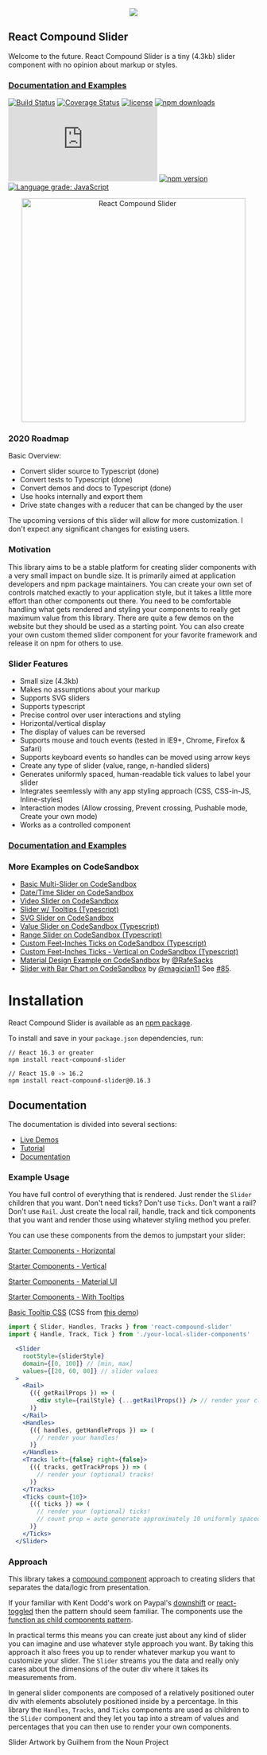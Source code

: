 <div style="text-align:center;">
  <a href="https://sghall.github.io/react-compound-slider" target="\_parent">
  <img src="https://user-images.githubusercontent.com/4615775/51296069-8fa30780-19d7-11e9-9399-ace98ee439f0.png"/></a>
</div>

## React Compound Slider

Welcome to the future. React Compound Slider is a tiny (4.3kb) slider component with no opinion about markup or styles.

### [Documentation and Examples](https://react-compound-slider.netlify.com)

[![Build Status](https://travis-ci.org/sghall/react-compound-slider.svg?branch=master)](https://travis-ci.org/sghall/react-compound-slider)
[![Coverage Status](https://coveralls.io/repos/github/sghall/react-compound-slider/badge.svg?branch=master)](https://coveralls.io/github/sghall/react-compound-slider?branch=master)
[![license](https://img.shields.io/github/license/mashape/apistatus.svg?maxAge=2592000)](https://github.com/sghall/react-compound-slider/blob/master/LICENSE)
[![npm downloads](https://img.shields.io/npm/dm/react-compound-slider.svg)](https://www.npmjs.com/package/react-compound-slider)
![gzip size](http://img.badgesize.io/https://npmcdn.com/react-compound-slider/dist/react-compound-slider.min.js?compression=gzip)
[![npm version](https://img.shields.io/npm/v/react-compound-slider.svg)](https://www.npmjs.com/package/react-compound-slider)
[![Language grade: JavaScript](https://img.shields.io/lgtm/grade/javascript/g/sghall/react-compound-slider.svg?logo=lgtm&logoWidth=18)](https://lgtm.com/projects/g/sghall/react-compound-slider/context:javascript)

<div style="text-align:center;">
  <a href="https://sghall.github.io/react-compound-slider" target="\_parent">
  <img src="https://user-images.githubusercontent.com/4615775/46690444-2aa96b80-cbb7-11e8-8cdd-d1af59df59fe.png" alt="React Compound Slider" style="width:450px;"/></a>
</div>

### 2020 Roadmap

Basic Overview:

- Convert slider source to Typescript (done)
- Convert tests to Typescript (done)
- Convert demos and docs to Typescript (done)
- Use hooks internally and export them
- Drive state changes with a reducer that can be changed by the user

The upcoming versions of this slider will allow for more customization. I don't expect any significant changes for existing users.

### Motivation

This library aims to be a stable platform for creating slider components with a very small impact on bundle size. It is primarily aimed at application developers and npm package maintainers. You can create your own set of controls matched exactly to your application style, but it takes a little more effort than other components out there. You need to be comfortable handling what gets rendered and styling your components to really get maximum value from this library. There are quite a few demos on the website but they should be used as a starting point. You can also create your own custom themed slider component for your favorite framework and release it on npm for others to use.

### Slider Features

- Small size (4.3kb)
- Makes no assumptions about your markup
- Supports SVG sliders
- Supports typescript
- Precise control over user interactions and styling
- Horizontal/vertical display
- The display of values can be reversed
- Supports mouse and touch events (tested in IE9+, Chrome, Firefox & Safari)
- Supports keyboard events so handles can be moved using arrow keys
- Create any type of slider (value, range, n-handled sliders)
- Generates uniformly spaced, human-readable tick values to label your slider
- Integrates seemlessly with any app styling approach (CSS, CSS-in-JS, Inline-styles)
- Interaction modes (Allow crossing, Prevent crossing, Pushable mode, Create your own mode)
- Works as a controlled component

### [Documentation and Examples](https://react-compound-slider.netlify.com)

### More Examples on CodeSandbox

- [Basic Multi-Slider on CodeSandbox](https://codesandbox.io/s/plzyr7lmj)
- [Date/Time Slider on CodeSandbox](https://codesandbox.io/s/rw97j317p)
- [Video Slider on CodeSandbox](https://codesandbox.io/s/1z51zn6q23)
- [Slider w/ Tooltips (Typescript)](https://codesandbox.io/s/pjwwzzj8qm)
- [SVG Slider on CodeSandbox](https://codesandbox.io/s/qk0vovqw6)
- [Value Slider on CodeSandbox (Typescript)](https://codesandbox.io/s/6zpjmw1x3w)
- [Range Slider on CodeSandbox (Typescript)](https://codesandbox.io/s/zl8nrlp9x)
- [Custom Feet-Inches Ticks on CodeSandbox (Typescript)](https://codesandbox.io/s/5262w7r9yx)
- [Custom Feet-Inches Ticks - Vertical on CodeSandbox (Typescript)](https://codesandbox.io/s/18lkz04y8j)
- [Material Design Example on CodeSandbox](https://codesandbox.io/s/k91omlr1wo) by [@RafeSacks](https://github.com/RafeSacks)
- [Slider with Bar Chart on CodeSandbox](https://codesandbox.io/s/rangeslider-with-histogram-voos8) by [@magician11](https://github.com/magician11) See [#85](https://github.com/sghall/react-compound-slider/issues/85).

# Installation

React Compound Slider is available as an [npm package](https://www.npmjs.org/package/react-compound-slider).

To install and save in your `package.json` dependencies, run:

```
// React 16.3 or greater
npm install react-compound-slider

// React 15.0 -> 16.2
npm install react-compound-slider@0.16.3
```

## Documentation

The documentation is divided into several sections:

- [Live Demos](https://sghall.github.io/react-compound-slider/#/slider-demos/horizontal)
- [Tutorial](https://sghall.github.io/react-compound-slider/#/getting-started/tutorial)
- [Documentation](https://sghall.github.io/react-compound-slider/#/component-api/slider)

### Example Usage

You have full control of everything that is rendered. Just render the `Slider` children that you want. Don't need ticks? Don't use `Ticks`. Don't want a rail? Don't use `Rail`. Just create the local rail, handle, track and tick components that you want and render those using whatever styling method you prefer.

You can use these components from the demos to jumpstart your slider:

[Starter Components - Horizontal](https://github.com/sghall/react-compound-slider/blob/master/docs/src/demos/horizontal/components.tsx)

[Starter Components - Vertical](https://github.com/sghall/react-compound-slider/blob/master/docs/src/demos/vertical/components.tsx)

[Starter Components - Material UI](https://github.com/sghall/react-compound-slider/blob/master/docs/src/demos/material-ui/components.tsx)

[Starter Components - With Tooltips](https://github.com/sghall/react-compound-slider/blob/master/docs/src/demos/tooltips/components.tsx)

[Basic Tooltip CSS](https://github.com/sghall/react-compound-slider/blob/master/docs/src/demos/tooltips/tooltip.css) (CSS from [this demo](https://www.w3schools.com/w3css/w3css_tooltips.asp))

```jsx
import { Slider, Handles, Tracks } from 'react-compound-slider'
import { Handle, Track, Tick } from './your-local-slider-components'

  <Slider
    rootStyle={sliderStyle}
    domain={[0, 100]} // [min, max]
    values={[20, 60, 80]} // slider values
  >
    <Rail>
      {({ getRailProps }) => (
        <div style={railStyle} {...getRailProps()} /> // render your clickable rail!
      )}
    </Rail>
    <Handles>
      {({ handles, getHandleProps }) => (
        // render your handles!
      )}
    </Handles>
    <Tracks left={false} right={false}>
      {({ tracks, getTrackProps }) => (
        // render your (optional) tracks!
      )}
    </Tracks>
    <Ticks count={10}>
      {({ ticks }) => (
        // render your (optional) ticks!
        // count prop = auto generate approximately 10 uniformly spaced, human-readable ticks
      )}
    </Ticks>
  </Slider>
```

### Approach

This library takes a [compound component](https://www.youtube.com/watch?v=hEGg-3pIHlE) approach to creating sliders that separates the data/logic from presentation.

If your familiar with Kent Dodd's work on Paypal's [downshift](https://github.com/paypal/downshift) or [react-toggled](https://github.com/kentcdodds/react-toggled) then the pattern should seem familiar.
The components use the [function as child components pattern](https://medium.com/merrickchristensen/function-as-child-components-5f3920a9ace9).

In practical terms this means you can create just about any kind of slider you can imagine and use whatever style approach you want.
By taking this approach it also frees you up to render whatever markup you want to customize your slider.
The `Slider` streams you the data and really only cares about the dimensions of the outer div where it takes its measurements from.

In general slider components are composed of a relatively positioned outer div with elements absolutely positioned inside by a percentage.
In this library the `Handles`, `Tracks`, and `Ticks` components are used as children to the `Slider` component and they let you tap into a stream of values and percentages that you can then use to render your own components.

Slider Artwork by Guilhem from the Noun Project
